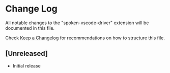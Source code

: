# Change Log

All notable changes to the "spoken-vscode-driver" extension will be documented in this file.

Check [Keep a Changelog](http://keepachangelog.com/) for recommendations on how to structure this file.

## [Unreleased]

- Initial release